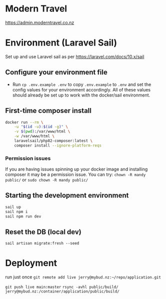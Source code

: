 # Modern Travel
https://admin.moderntravel.co.nz

# Environment (Laravel Sail)

Set up and use Laravel sail as per https://laravel.com/docs/10.x/sail

## Configure your environment file
* Run `cp .env.example .env` to copy `.env.example` to `.env` and set the config values for your environment accordingly. All of these values should already be set up to work with the docker/sail environment.

## First-time composer install

```sh
docker run --rm \
    -u "$(id -u):$(id -g)" \
    -v $(pwd):/var/www/html \
    -w /var/www/html \
    laravelsail/php82-composer:latest \
    composer install --ignore-platform-reqs
```
### Permission issues
If you are having issues spinning up your docker image and installing composer it may be a permission issue. You can try:
`chown -R mandy public/` or `sudo chown -R mandy public/`

## Starting the development environment

```sh
sail up
sail npm i
sail npm run dev
```

## Reset the DB (local dev)
`sail artisan migrate:fresh --seed`

# Deployment

run just once `git remote add live jerry@mybud.nz:~/repo/application.git`

`git push live main:master`
`rsync -avhl public/build/ jerry@mybud.nz:/container/application/public/build/`

